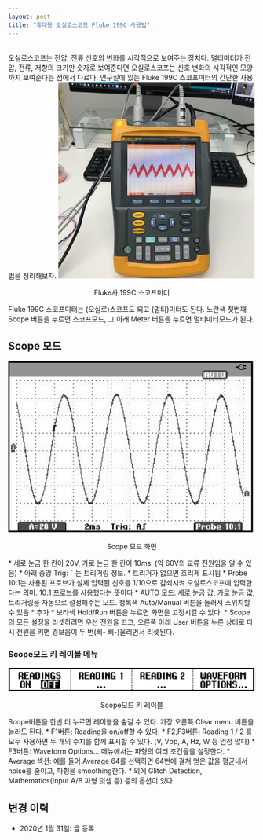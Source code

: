 ```yaml
---
layout: post
title: "휴대용 오실로스코프 Fluke 199C 사용법"
---
```

<br>
오실로스코프는 전압, 전류 신호의 변화를 시각적으로 보여주는 장치다. 멀티미터가 전압, 전류, 저항의 크기만 숫자로 보여준다면 오실로스코프는 신호 변화의 시각적인 모양까지 보여준다는 점에서 다르다. 연구실에 있는 Fluke 199C 스코프미터의 간단한 사용법을 정리해보자.
<img src="/assets/scopemeter/view.jpg" width="400">
<p style='text-align:center'>Fluke사 199C 스코프미터</p>
Fluke 199C 스코프미터는 (오실로)스코프도 되고 (멀티)미터도 된다. 노란색 첫번째 Scope 버튼을 누르면 스코프모드, 그 아래 Meter 버튼을 누르면 멀티미터모드가 된다. 

## Scope 모드
<img src="/assets/scopemeter/scope_screen.png" width="500">
<p style='text-align:center'>Scope 모드 화면</p>
* 세로 눈금 한 칸이 20V, 가로 눈금 한 칸이 10ms. (약 60V의 교류 전원임을 알 수 있음)
* 아래 중앙 Trig: ˜ 는 트리거링 정보.
  * 트리거가 없으면 흐리게 표시됨
* Probe 10:1는 사용된 프로브가 실제 입력된 신호를 1/10으로 감쇠시켜 오실로스코프에 입력한다는 의미. 10:1 프로브를 사용했다는 뜻이다
* AUTO 모드: 세로 눈금 값, 가로 눈금 값, 트리거링을 자동으로 설정해주는 모드. 청록색 Auto/Manual 버튼을 눌러서 스위치할 수 있음
* 추가
  * 보라색 Hold/Run 버튼을 누르면 화면을 고정시킬 수 있다.
  * Scope의 모든 설정을 리셋하려면 우선 전원을 끄고, 오른쪽 아래 User 버튼을 누른 상태로 다시 전원을 키면 경보음이 두 번(삐- 삐-)울리면서 리셋된다.

### Scope모드 키 레이블 메뉴
<img src="/assets/scopemeter/scope_keylabel.png" width="600">
<p style='text-align:center'>Scope모드 키 레이블</p>
Scope버튼을 한번 더 누르면 레이블을 숨길 수 있다. 가장 오른쪽 Clear menu 버튼을 눌러도 된다.
* F1버튼: Reading을 on/off할 수 있다.
* F2,F3버튼: Reading 1 / 2 를 모두 사용하면 두 개의 수치를 함께 표시할 수 있다. (V, Vpp, A, Hz, W 등 엄청 많다)
* F3버튼: Waveform Options... 메뉴에서는 파형의 여러 조건들을 설정한다.
  * Average 섹션: 예를 들어 Average 64를 선택하면 64번에 걸쳐 얻은 값을 평균내서 noise를 줄이고, 파형을 smoothing한다.
  * 외에 Glitch Detection, Mathematics(Input A/B 파형 덧셈 등) 등의 옵션이 있다.


## 변경 이력
* 2020년 1월 31일: 글 등록
